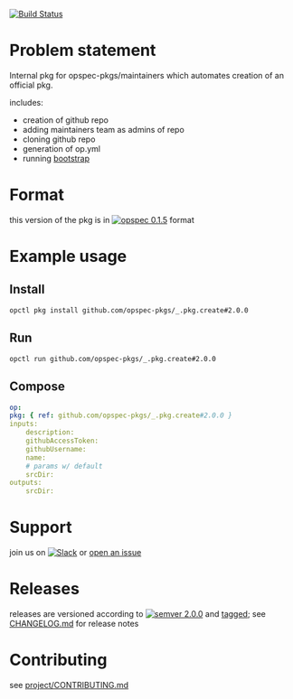 [![Build Status](https://travis-ci.org/opspec-pkgs/_.pkg.create.svg?branch=master)](https://travis-ci.org/opspec-pkgs/_.pkg.create)

# Problem statement

Internal pkg for opspec-pkgs/maintainers which automates creation of an official pkg.

includes:
- creation of github repo
- adding maintainers team as admins of repo
- cloning github repo
- generation of op.yml
- running [bootstrap](https://github.com/opspec-pkgs/_.pkg.bootstrap)


# Format

this version of the pkg is in [![opspec 0.1.5](https://img.shields.io/badge/opspec-0.1.5-brightgreen.svg?colorA=6b6b6b&colorB=fc16be)](https://opspec.io/0.1.5/packages.html) format

# Example usage

## Install

```shell
opctl pkg install github.com/opspec-pkgs/_.pkg.create#2.0.0
```

## Run

```
opctl run github.com/opspec-pkgs/_.pkg.create#2.0.0
```

## Compose

```yaml
op:
pkg: { ref: github.com/opspec-pkgs/_.pkg.create#2.0.0 }
inputs:
    description:
    githubAccessToken:
    githubUsername:
    name:
    # params w/ default
    srcDir:
outputs:
    srcDir:
```

# Support

join us on
[![Slack](https://opspec-slackin.herokuapp.com/badge.svg)](https://opspec-slackin.herokuapp.com/)
or
[open an issue](https://github.com/opspec-pkgs/_.pkg.create/issues)

# Releases

releases are versioned according to
[![semver 2.0.0](https://img.shields.io/badge/semver-2.0.0-brightgreen.svg)](http://semver.org/spec/v2.0.0.html)
and [tagged](https://git-scm.com/book/en/v2/Git-Basics-Tagging); see
[CHANGELOG.md](CHANGELOG.md) for release notes

# Contributing

see
[project/CONTRIBUTING.md](https://github.com/opspec-pkgs/project/blob/master/CONTRIBUTING.md)
